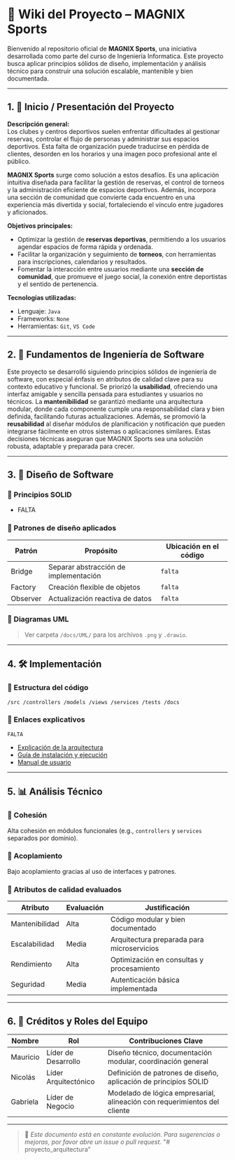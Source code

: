 # 🧠 Wiki del Proyecto – MAGNIX Sports

Bienvenido al repositorio oficial de **MAGNIX Sports**, una iniciativa desarrollada como parte del curso de Ingeniería Informatica. Este proyecto busca aplicar principios sólidos de diseño, implementación y análisis técnico para construir una solución escalable, mantenible y bien documentada.

---

## 1. 🚀 Inicio / Presentación del Proyecto

**Descripción general:**  
Los clubes y centros deportivos suelen enfrentar dificultades al gestionar reservas, controlar el flujo de personas y administrar sus espacios deportivos. Esta falta de organización puede traducirse en pérdida de clientes, desorden en los horarios y una imagen poco profesional ante el público.

**MAGNIX Sports** surge como solución a estos desafíos. Es una aplicación intuitiva diseñada para facilitar la gestión de reservas, el control de torneos y la administración eficiente de espacios deportivos. Además, incorpora una sección de comunidad que convierte cada encuentro en una experiencia más divertida y social, fortaleciendo el vínculo entre jugadores y aficionados.

**Objetivos principales:**

- Optimizar la gestión de **reservas deportivas**, permitiendo a los usuarios agendar espacios de forma rápida y ordenada.
- Facilitar la organización y seguimiento de **torneos**, con herramientas para inscripciones, calendarios y resultados.
- Fomentar la interacción entre usuarios mediante una **sección de comunidad**, que promueve el juego social, la conexión entre deportistas y el sentido de pertenencia.


**Tecnologías utilizadas:**

- Lenguaje: `Java`
- Frameworks: `None`
- Herramientas: `Git`, `VS Code`

---

## 2. 🧩 Fundamentos de Ingeniería de Software

Este proyecto se desarrolló siguiendo principios sólidos de ingeniería de software, con especial énfasis en atributos de calidad clave para su contexto educativo y funcional. Se priorizó la **usabilidad**, ofreciendo una interfaz amigable y sencilla pensada para estudiantes y usuarios no técnicos. La **mantenibilidad** se garantizó mediante una arquitectura modular, donde cada componente cumple una responsabilidad clara y bien definida, facilitando futuras actualizaciones. Además, se promovió la **reusabilidad** al diseñar módulos de planificación y notificación que pueden integrarse fácilmente en otros sistemas o aplicaciones similares. Estas decisiones técnicas aseguran que MAGNIX Sports sea una solución robusta, adaptable y preparada para crecer.

---

## 3. 🧱 Diseño de Software

### 🔹 Principios SOLID
 - FALTA

### 🔹 Patrones de diseño aplicados

| Patrón        | Propósito                          | Ubicación en el código |
|---------------|------------------------------------|-------------------------|
| Bridge        | Separar abstracción de implementación   | `falta` |
| Factory       | Creación flexible de objetos       | `falta`  |
| Observer      | Actualización reactiva de datos    | `falta`   |

### 🔹 Diagramas UML 

> Ver carpeta `/docs/UML/` para los archivos `.png` y `.drawio`.

---

## 4. 🛠️ Implementación

### 📁 Estructura del código
```
/src /controllers /models /views /services /tests /docs
```

### 🔗 Enlaces explicativos

`FALTA`

- [Explicación de la arquitectura](docs/arquitectura.md)
- [Guía de instalación y ejecución](docs/instalacion.md)
- [Manual de usuario](docs/manual_usuario.md)

---

## 5. 📊 Análisis Técnico

### 🔸 Cohesión

Alta cohesión en módulos funcionales (e.g., `controllers` y `services` separados por dominio).

### 🔸 Acoplamiento

Bajo acoplamiento gracias al uso de interfaces y patrones.

### 🔸 Atributos de calidad evaluados

| Atributo        | Evaluación | Justificación |
|-----------------|------------|----------------|
| Mantenibilidad  | Alta       | Código modular y bien documentado |
| Escalabilidad   | Media      | Arquitectura preparada para microservicios |
| Rendimiento     | Alta       | Optimización en consultas y procesamiento |
| Seguridad       | Media      | Autenticación básica implementada |

---

## 6. 👥 Créditos y Roles del Equipo

| Nombre     | Rol                    | Contribuciones Clave                                      |
|------------|------------------------|------------------------------------------------------------|
| Mauricio   | Líder de Desarrollo    | Diseño técnico, documentación modular, coordinación general |
| Nicolás    | Líder Arquitectónico   | Definición de patrones de diseño, aplicación de principios SOLID |
| Gabriela   | Líder de Negocio       | Modelado de lógica empresarial, alineación con requerimientos del cliente |

---

> 📌 *Este documento está en constante evolución. Para sugerencias o mejoras, por favor abre un issue o pull request.*
"# proyecto_arquitectura" 
